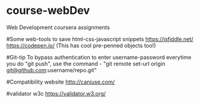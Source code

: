 # course-webDev
Web Development coursera assignments

#Some web-tools to save html-css-javascript snippets
https://jsfiddle.net/
https://codepen.io/ (This has cool pre-penned objects too!)

#Git-tip
To bypass authentication to enter username-password everytime you do "git push", use the command - "git remote set-url origin git@github.com:username/repo.git"

#Compatibility website
http://caniuse.com/

#validator w3c
https://validator.w3.org/


